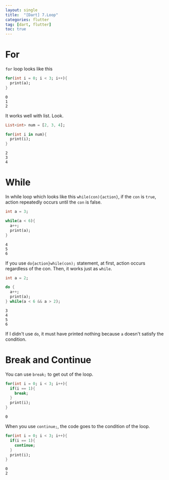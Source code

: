 ```yaml
---
layout: single
title:  "[Dart] 7.Loop"
categories: flutter
tag: [dart, flutter]
toc: true
---
```


# For

`for` loop looks like this
```dart
for(int i = 0; i < 3; i++){
  print(a);
}
```
```plaintext
0
1
2
```

It works well with list. Look.
```dart
List<int> num = [2, 3, 4];

for(int i in num){
  print(i);
}
```
```plaintext
2
3
4
```

# While  

In while loop which looks like this `while(con){action}`,
if the `con` is `true`, action repeatedly occurs until the `con` is false.  
```dart
int a = 3;

while(a < 6){
  a++;
  print(a);
}
```
```plaintext
4
5
6
```
If you use `do{action}while(con);` statement, at first, action occurs regardless of the con.
Then, it works just as `while`.
```dart
int a = 2;

do {
  a++;
  print(a);
} while(a < 6 && a > 2);
```
```plaintext
3
4
5
6
```
If I didn't use `do`, it must have printed nothing because `a` doesn't satisfy the condition.

# Break and Continue
You can use `break;` to get out of the loop.
```dart
for(int i = 0; i < 3; i++){
  if(i == 1){
    break;
  }
  print(i);
}
```
```plaintext
0
```
When you use `continue;`, the code goes to the condition of the loop.
```dart
for(int i = 0; i < 3; i++){
  if(i == 1){
    continue;
  }
  print(i);
}
```
```plaintext
0
2
```
